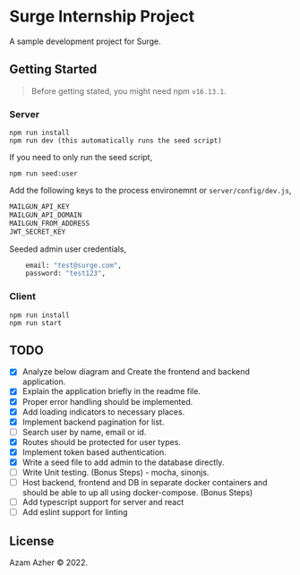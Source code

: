 # Surge Internship Project

A sample development project for Surge.

## Getting Started

> Before getting stated, you might need npm `v16.13.1`. 

### Server

```
npm run install
npm run dev (this automatically runs the seed script)
```

If you need to only run the seed script,

```
npm run seed:user
```

Add the following keys to the process environemnt or `server/config/dev.js`,

```sh
MAILGUN_API_KEY
MAILGUN_API_DOMAIN
MAILGUN_FROM_ADDRESS
JWT_SECRET_KEY
```

Seeded admin user credentials,

```sh
    email: "test@surge.com",
    password: "test123",

```

### Client

```
npm run install
npm run start
```

## TODO

- [x] Analyze below diagram and Create the frontend and backend application.
- [x] Explain the application briefly in the readme file.
- [x] Proper error handling should be implemented.
- [x] Add loading indicators to necessary places.
- [x] Implement backend pagination for list.
- [ ] Search user by name, email or id.
- [x] Routes should be protected for user types.
- [x] Implement token based authentication.
- [x] Write a seed file to add admin to the database directly.
- [ ] Write Unit testing. (Bonus Steps) - mocha, sinonjs.
- [ ] Host backend, frontend and DB in separate docker containers and should be able to up all using docker-compose. (Bonus Steps)
- [ ] Add typescript support for server and react
- [ ] Add eslint support for linting

## License

Azam Azher © 2022.